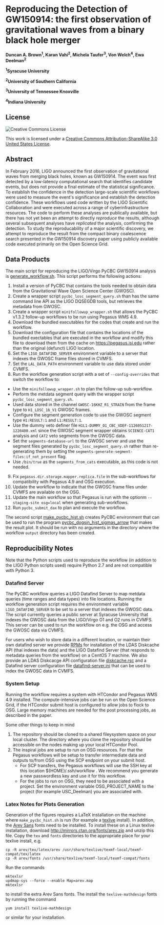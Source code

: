 # Reproducing the Detection of GW150914: the first observation of gravitational waves from a binary black hole merger

**Duncan A. Brown<sup>1</sup>, Karan Vahi<sup>2</sup>, Michela Taufer<sup>3</sup>, Von Welch<sup>4</sup>, Ewa Deelman<sup>2</sup>**

**<sup>1</sup>Syracuse University**

**<sup>2</sup>University of Southern California**

**<sup>3</sup>University of Tennessee Knoxville**

**<sup>4</sup>Indiana University**


## License

![Creative Commons License](https://i.creativecommons.org/l/by-sa/3.0/us/88x31.png "Creative Commons License")

This work is licensed under a [Creative Commons Attribution-ShareAlike 3.0 United States License](http://creativecommons.org/licenses/by-sa/3.0/us/).

## Abstract

In February 2016, LIGO announced the first observation of gravitational waves from merging black holes, known as GW150914. The event was first detected by a low-latency computational search that identifies candidate events, but does not provide a final estimate of the statistical significance. To establish the confidence in the detection large-scale scientific workflows were used to measure the event's significance and establish the detection confidence. These workflows used code written by the LIGO Scientific Collaboration and were executed across a range of cyberinfrastructure resources. The code to perform these analyses are publically available, but there has not yet been an attempt to directly *reproduce* the results, although several subsequent analyses have *replicated* the analysis, confirming the detection. To study the reproducability of a major scientific discovery, we attempt to reproduce the result from the compact binary coalescence search presented in the GW150914 discovery paper using publicly available code executed primarily on the Open Science Grid.

## Data Products

The main script for reproducing the LIGO/Virgo PyCBC GW150914 analysis is [generate_workflow.sh](https://github.com/duncan-brown/gw150914-fig4b/blob/master/generate_workflow.sh). This script performs the following actions:

 1. Install a version of PyCBC that contains the tools needed to obtain data from the Gravitational Wave Open Science Center (GWOSC).
 2. Create a wrapper script `pycbc_losc_segment_query.sh` than has the same command line API as the LIGO DQSEGDB tools, but retrieves the metadata from GWOSC.
 3. Create a wrapper script `minifollowup_wrapper.sh` that allows the PyCBC v1.3.2 follow-up workflows to be run using Pegasus WMS 4.9.
 4. Download the bundled executables for the codes that create and run the workflow.
 5. Download the configuration file that contains the locations of the bundled exectables that are executed in the workflow and modify this file to download them from the cache on https://pegasus.isi.edu rather than the original (defunct) LIGO location.
 6. Set the `LIGO_DATAFIND_SERVER` environment variable to a server that indexes the GWOSC frame files stored in CVMFS.
 7. Set the `LAL_DATA_PATH` environment variable to use data stored under CVMFS.
 8. Run the workflow generation script with a set of `--config-overrides` that switch the workflow to:
   * Use the `minifollowup_wrapper.sh` to plan the follow-up sub-workflow.
   * Perform the metdata segment query with the wrapper script `pycbc_losc_segment_query.sh`.
   * Used data stored in the channel `GWOSC-16KHZ_R1_STRAIN` from the frame type to `H1_LOSC_16_V1` GWOSC frames.
   * Configure the segment generation code to use the GWOSC segment type `H1:RESULT:1` and `L1:RESULT:1`.
   * Use the dummy veto definer file `H1L1-DUMMY_O1_CBC_VDEF-1126051217-1220400.xml` since the GWOSC segment wrapper obtains `SCIENCE-CAT1` analysis and `CAT2` veto segments from the GWOSC data.
   * Set the `segments-database-url` to the GWOSC server and use the segment files generated by `pycbc_losc_segment_query.sh` rather than re-generating them by setting the `segments-generate-segment-files:if_not_present` flag.
   * Use `/bin/true` as the `segments_from_cats` executable, as this code is not needed.
 9. Fix `pegasus.dir.storage.mapper.replica.file` in the sub-workflows for compatibility with Pegasus 4.9 and OSG execution.
 10. Update the workflow to indicate that the GWOSC frame files under CVMFS are available on the OSG.
 11. Update the main workflow so that Pegasus is run with the optionm `--staging-site osg=local` when generating sub-workflows.
 12. Run `pycbc_submit_dax` to plan and execute the workflow.
   
The second script [make_pycbc_hist.sh](https://github.com/duncan-brown/gw150914-fig4b/blob/master/make_pycbc_hist.sh) creates PyCBC environment that can be used to run the program [pycbc_dogsin_hist_sigmas_arrow](https://github.com/duncan-brown/gw150914-fig4b/blob/master/pycbc_dogsin_hist_sigmas_arrow) that makes the result plot. It should be run with no arguments in the directory where the workflow `output` directory has been created.
 
## Reproducibility Notes

Note that the Python scripts used to reproduce the workflow (in addition to the LIGO Python scripts used) require Python 2.7 and are not compatible with Python 3.

### Datafind Server

The PyCBC workflow queries a LIGO Datafind Server to map metdata queries (time ranges and data types) into file locations. Running the workflow generation script requires the environment variable `LIGO_DATAFIND_SERVER` to be set to a server that indexes the GWOSC data. The script currently queries a public server at Syracuse University that indexes the GWOSC data from the LIGO/Virgo O1 and O2 runs in CVMFS. This server can be used to run the workflow on e.g. the OSG and access the GWOSC data via CVMFS.

For users who wish to store data in a different location, or maintain their own datafind server we provide [RPMs](https://github.com/duncan-brown/gw150914-fig4b/blob/master/rpms) for installation of the LDAS Diskcache API (thai indexes the data) and the LIGO Datafind Server (that responds to metadata queries from the workflow) on a CentOS 7 machine. We also provide an LDAS Diskcacge API configuration file [diskcache.rsc](https://github.com/duncan-brown/gw150914-fig4b/blob/master/diskcache.rsc) and a Datafind server configuration file [datafind-server.ini](https://github.com/duncan-brown/gw150914-fig4b/blob/master/datafind-server.ini) that can be used to index the GWOSC data in CVMFS.

### System Setup

Running the workflow requires a system with HTCondor and Pegasus WMS 4.9 installed. The compute-intensive jobs can be run on the Open Science Grid, if the HTCondor submit host is configured to allow jobs to flock to OSG. Large memory machines are needed for the post processing jobs, as described in the paper.

Some other things to keep in mind

1. The repository should be cloned to a shared fileysystem space on your local cluster. The directory where you clone the repository should be accessible on the nodes making up your local HTCondor Pool.
2. The inspiral jobs are setup to run on OSG resources. For that the Pegasus workflows will be setup to transfer intermediate data and outputs to/from OSG using the SCP endpoint on your submit host.
   * For SCP transfers, the Pegasus workflows will use the SSH key at this location ${HOME}/.ssh/workflow . We recommend you generate a new passwordless key and use it for this workflow.
   * For the jobs to run on OSG, they need to be associated with a project. Set the environment variable OSG_PROJECT_NAME to the project (for example USC_Deelman) you are associated with.   

### Latex Notes for Plots Generation

Generation of the figures requires a LaTeX installation on the machine where `make_pycbc_hist.sh` is run (for example a [texlive](https://www.tug.org/texlive/) install). In addition, the [Arev Sans](https://ctan.org/tex-archive/fonts/arev/?lang=en) fonts need to be installed. To install these on a Linux texlive installation, download http://mirrors.ctan.org/fonts/arev.zip and unzip this file. Copy the `tex` and `fonts` directories to the appropriate place for your texlive install, e.g.
```
cp -R arev/tex/latex/arev /usr/share/texlive/texmf-local/texmf-compat/tex/latex
cp -R arev/fonts /usr/share/texlive/texmf-local/texmf-compat/fonts
```
Run the commands
```
mktexlsr
updmap-sys --force --enable Map=arev.map
mktexlsr
```
to install the extra Arev Sans fonts. The install the `texlive-mathdesign` fonts by running the command
```
yum install texlive-mathdesign
```
or similar for your installation.

